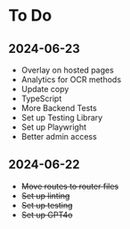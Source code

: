 # To Do

## 2024-06-23

- Overlay on hosted pages
- Analytics for OCR methods
- Update copy
- TypeScript
- More Backend Tests
- Set up Testing Library
- Set up Playwright
- Better admin access

## 2024-06-22

- ~~Move routes to router files~~
- ~~Set up linting~~
- ~~Set up testing~~
- ~~Set up GPT4o~~
